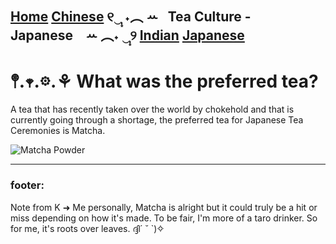 [Home](https://github.com/319SoftDev/wiki-project-group-wya_dansowaa/blob/main/README.md)  [Chinese](https://github.com/319SoftDev/wiki-project-group-wya_dansowaa/blob/main/Tea-Culture/chinese/tea-ceremony.md) ୧‿̩͙ ˖︵ ꕀ⠀Tea Culture - Japanese⠀ ꕀ ︵˖ ‿̩͙୨ [Indian](https://github.com/319SoftDev/wiki-project-group-wya_dansowaa/blob/main/Tea-Culture/indian/tea-ceremony.md)  [Japanese](https://github.com/319SoftDev/wiki-project-group-wya_dansowaa/blob/main/Tea-Culture/japanese/tea-ceremony.md)
---- 

# 𖤣.𖥧.𖡼.⚘ What was the preferred tea?
A tea that has recently taken over the world by chokehold and that is currently going through a shortage, the preferred tea for Japanese Tea Ceremonies is Matcha.


![Matcha Powder](https://navitasorganics.com/cdn/shop/articles/Navitas_Blog_Matcha_Uses_WEB3.jpg?v=1656453445&width=770)

---- 

### footer:

Note from K ➜ Me personally, Matcha is alright but it could truly be a hit or miss depending on how it's made. To be fair, I'm more of a taro drinker. So for me, it's roots over leaves. ദ്ദി´ ˘ `)✧






